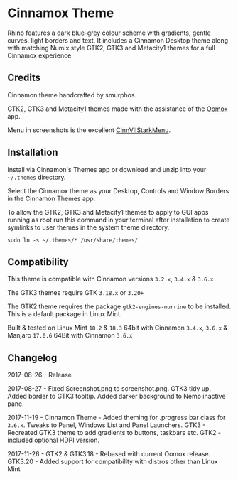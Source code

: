 # Cinnamox Theme

Rhino features a dark blue-grey colour scheme with gradients, gentle curves, light borders and text. It includes a Cinnamon Desktop theme along with matching Numix style GTK2, GTK3 and Metacity1 themes for a full Cinnamox experience.


## Credits

Cinnamon theme handcrafted by smurphos.

GTK2, GTK3 and Metacity1 themes made with the assistance of the [Oomox](https://github.com/actionless/oomox) app.

Menu in screenshots is the excellent [CinnVIIStarkMenu](https://cinnamon-spices.linuxmint.com/applets/view/281).


## Installation

Install via Cinnamon's Themes app or download and unzip into your `~/.themes` directory.

Select the Cinnamox theme as your Desktop, Controls and Window Borders in the Cinnamon Themes app.

To allow the GTK2, GTK3 and Metacity1 themes to apply to GUI apps running as root run this command in your terminal after installation to create symlinks to user themes in the system theme directory.

`sudo ln -s ~/.themes/* /usr/share/themes/`


## Compatibility

This theme is compatible with Cinnamon versions `3.2.x`, `3.4.x` & `3.6.x`

The GTK3 themes require GTK `3.18.x` or `3.20+`

The GTK2 theme requires the package `gtk2-engines-murrine` to be installed. This is a default package in Linux Mint.

Built & tested on Linux Mint `18.2` & `18.3` 64bit with Cinnamon `3.4.x`, `3.6.x` & Manjaro `17.0.6` 64Bit with Cinnamon `3.6.x`

## Changelog

2017-08-26 - Release

2017-08-27 - Fixed Screenshot.png to screenshot.png. GTK3 tidy up. Added border to GTK3 tooltip. Added darker background to Nemo inactive pane.

2017-11-19 - Cinnamon Theme - Added theming for .progress bar class for `3.6.x`. Tweaks to Panel, Windows List and Panel Launchers. GTK3 - Recreated GTK3 theme to add gradients to buttons, taskbars etc. GTK2 - included optional HDPI version.

2017-11-26 - GTK2 & GTK3.18 - Rebased with current Oomox release. GTK3.20 - Added support for compatibility with distros other than Linux Mint
